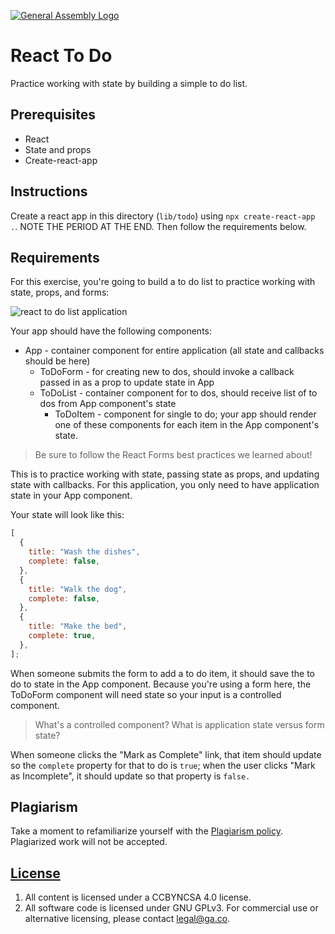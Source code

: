 [![General Assembly Logo](https://camo.githubusercontent.com/1a91b05b8f4d44b5bbfb83abac2b0996d8e26c92/687474703a2f2f692e696d6775722e636f6d2f6b6538555354712e706e67)](https://generalassemb.ly/education/web-development-immersive)

# React To Do

Practice working with state by building a simple to do list.

## Prerequisites

- React
- State and props
- Create-react-app

## Instructions

Create a react app in this directory (`lib/todo`) using `npx create-react-app .`. NOTE THE PERIOD AT THE END. Then
follow the requirements below.

## Requirements

For this exercise, you're going to build a to do list to practice working with
state, props, and forms:

![react to do list application](./wdi-todo.png)

Your app should have the following components:

- App - container component for entire application (all state and callbacks
  should be here)
  - ToDoForm - for creating new to dos, should invoke a callback passed in as
    a prop to update state in App
  - ToDoList - container component for to dos, should receive list of to dos from
    App component's state
    - ToDoItem - component for single to do; your app should render one of these
      components for each item in the App component's state.

> Be sure to follow the React Forms best practices we learned about!

This is to practice working with state, passing state as props, and updating
state with callbacks. For this application, you only need to have application
state in your App component.

Your state will look like this:

```js
[
  {
    title: "Wash the dishes",
    complete: false,
  },
  {
    title: "Walk the dog",
    complete: false,
  },
  {
    title: "Make the bed",
    complete: true,
  },
];
```

When someone submits the form to add a to do item, it should save the to do to
state in the App component. Because you're using a form here, the ToDoForm
component will need state so your input is a controlled component.

> What's a controlled component? What is application state versus form state?

When someone clicks the "Mark as Complete" link, that item should update so the
`complete` property for that to do is `true`; when the user clicks "Mark as
Incomplete", it should update so that property is `false.`

## Plagiarism

Take a moment to refamiliarize yourself with the [Plagiarism policy](https://git.generalassemb.ly/DC-WDI/Administrative/blob/master/plagiarism.md). Plagiarized work will not be accepted.

## [License](LICENSE)

1.  All content is licensed under a CC­BY­NC­SA 4.0 license.
1.  All software code is licensed under GNU GPLv3. For commercial use or
    alternative licensing, please contact legal@ga.co.
